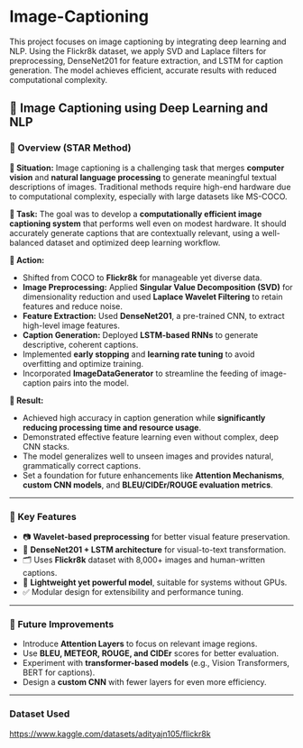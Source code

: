 # Image-Captioning
This project focuses on image captioning by integrating deep learning and NLP. Using the Flickr8k dataset, we apply SVD and Laplace filters for preprocessing, DenseNet201 for feature extraction, and LSTM for caption generation. The model achieves efficient, accurate results with reduced computational complexity.

## 📌 Image Captioning using Deep Learning and NLP

### 🧠 Overview (STAR Method)

**🔹 Situation:**
Image captioning is a challenging task that merges **computer vision** and **natural language processing** to generate meaningful textual descriptions of images. Traditional methods require high-end hardware due to computational complexity, especially with large datasets like MS-COCO.

**🔹 Task:**
The goal was to develop a **computationally efficient image captioning system** that performs well even on modest hardware. It should accurately generate captions that are contextually relevant, using a well-balanced dataset and optimized deep learning workflow.

**🔹 Action:**

* Shifted from COCO to **Flickr8k** for manageable yet diverse data.
* **Image Preprocessing:** Applied **Singular Value Decomposition (SVD)** for dimensionality reduction and used **Laplace Wavelet Filtering** to retain features and reduce noise.
* **Feature Extraction:** Used **DenseNet201**, a pre-trained CNN, to extract high-level image features.
* **Caption Generation:** Deployed **LSTM-based RNNs** to generate descriptive, coherent captions.
* Implemented **early stopping** and **learning rate tuning** to avoid overfitting and optimize training.
* Incorporated **ImageDataGenerator** to streamline the feeding of image-caption pairs into the model.

**🔹 Result:**

* Achieved high accuracy in caption generation while **significantly reducing processing time and resource usage**.
* Demonstrated effective feature learning even without complex, deep CNN stacks.
* The model generalizes well to unseen images and provides natural, grammatically correct captions.
* Set a foundation for future enhancements like **Attention Mechanisms**, **custom CNN models**, and **BLEU/CIDEr/ROUGE evaluation metrics**.

---

### 📂 Key Features

* 📷 **Wavelet-based preprocessing** for better visual feature preservation.
* 🧩 **DenseNet201 + LSTM architecture** for visual-to-text transformation.
* 🗂️ Uses **Flickr8k** dataset with 8,000+ images and human-written captions.
* 🚀 **Lightweight yet powerful model**, suitable for systems without GPUs.
* ✅ Modular design for extensibility and performance tuning.

---

### 🔮 Future Improvements

* Introduce **Attention Layers** to focus on relevant image regions.
* Use **BLEU, METEOR, ROUGE, and CIDEr** scores for better evaluation.
* Experiment with **transformer-based models** (e.g., Vision Transformers, BERT for captions).
* Design a **custom CNN** with fewer layers for even more efficiency.

---

### Dataset Used
https://www.kaggle.com/datasets/adityajn105/flickr8k


